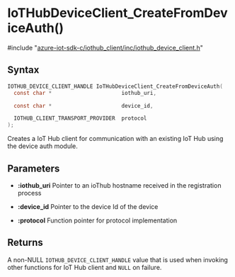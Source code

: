 # IoTHubDeviceClient_CreateFromDeviceAuth()

\#include "[azure-iot-sdk-c/iothub_client/inc/iothub_device_client.h](../iot-c-ref-iothub-device-client-h.md)"  

## Syntax

```C
IOTHUB_DEVICE_CLIENT_HANDLE IoTHubDeviceClient_CreateFromDeviceAuth(
  const char *                      iothub_uri,

  const char *                      device_id,

  IOTHUB_CLIENT_TRANSPORT_PROVIDER  protocol
);
```

Creates a IoT Hub client for communication with an existing IoT Hub using the device auth module.

## Parameters
* **:iothub_uri** Pointer to an ioThub hostname received in the registration process 

* **:device_id** Pointer to the device Id of the device 

* **:protocol** Function pointer for protocol implementation

## Returns
A non-NULL `IOTHUB_DEVICE_CLIENT_HANDLE` value that is used when invoking other functions for IoT Hub client and `NULL` on failure.

